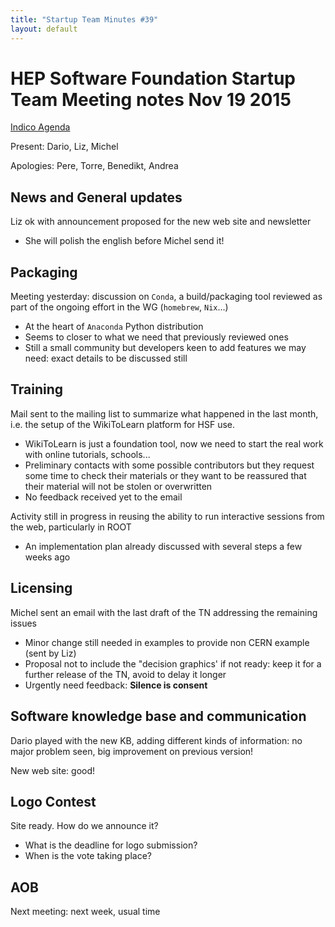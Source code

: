```yaml
---
title: "Startup Team Minutes #39"
layout: default
---
```


# HEP Software Foundation Startup Team Meeting notes Nov 19 2015

[Indico Agenda](https://indico.cern.ch/event/463109/)

Present: Dario, Liz, Michel

Apologies: Pere, Torre, Benedikt, Andrea

## News and General updates

Liz ok with announcement proposed for the new web site and newsletter
* She will polish the english before Michel send it!


## Packaging

Meeting yesterday: discussion on `Conda`, a build/packaging tool reviewed as part of the ongoing effort in the WG (`homebrew`, `Nix`...)
* At the heart of `Anaconda` Python distribution
* Seems to closer to what we need that previously reviewed ones
* Still a small community but developers keen to add features we may need: exact details to be discussed still

## Training

Mail sent to the mailing list to summarize what happened in the last month, i.e. the setup of the WikiToLearn platform for HSF use.
* WikiToLearn is just a foundation tool, now we need to start the real work with online tutorials, schools...
* Preliminary contacts with some possible contributors but they request some time to check their materials or they want to be reassured that their material will not be stolen or overwritten
* No feedback received yet to the email

Activity still in progress in reusing the ability to run interactive sessions from the web, particularly in ROOT
* An implementation plan already discussed with several steps a few weeks ago

## Licensing

Michel sent an email with the last draft of the TN addressing the remaining issues
* Minor change still needed in examples to provide non CERN example (sent by Liz)
* Proposal not to include the "decision graphics' if not ready: keep it for a further release of the TN, avoid to delay it longer
* Urgently need feedback: **Silence is consent**

## Software knowledge base and communication

Dario played with the new KB, adding different kinds of information: no major problem seen, big improvement on previous version!

New web site: good!


## Logo Contest

Site ready. How do we announce it?
* What is the deadline for logo submission?
* When is the vote taking place?

## AOB

Next meeting: next week, usual time

